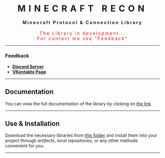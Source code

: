 <div style="letter-spacing: 10px" align="center">

# MINECRAFT RECON

 <div style="letter-spacing: 3px">

#### Minecraft Protocol & Connection Library

   <div style="color: red">
      The Library in development... <br> For contact me see "Feedback" 
   </div>

 </div>

---
</div>

### Feedback

+ **[Discord Server](https://discord.gg/GmT9pUy8af)**
+ **[VKontakte Page](https://vk.com/itzstonlex)**

---

## Documentation

You can view the full documentation of the library by clicking on
[the link](https://github.com/ItzStonlex/Recon/wiki/Minecraft-Recon)

---

## Use & Installation

Download the necessary libraries from [this folder](../target-compiled)
and install them into your project through *artifacts*,
*local repositories*, or any other methods convenient for you.

---